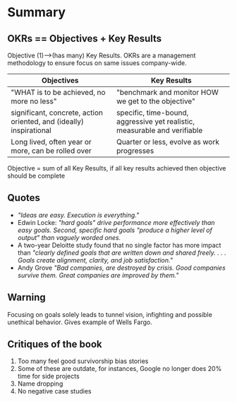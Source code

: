 # Summary

## OKRs == Objectives + Key Results
Objective (1)-->(has many) Key Results.
OKRs are a management methodology to ensure focus on same issues company-wide.

| Objectives |  Key Results |
| ----------- | ----------- |
| "WHAT is to be achieved, no more no less" | "benchmark and monitor HOW we get to the objective" |
| significant, concrete, action oriented, and (ideally) inspirational | specific, time-bound, aggressive yet realistic, measurable and verifiable |
| Long lived, often year or more, can be rolled over | Quarter or less, evolve as work progresses |

Objective = sum of all Key Results, if all key results achieved then objective should be complete


## Quotes
- *"Ideas are easy. Execution is everything."*
- Edwin Locke: *"hard goals" drive performance more effectively than easy goals. Second, specific hard goals "produce a higher level of output" than vaguely worded ones.*
- A two-year Deloitte study found that no single factor has more impact than *"clearly defined goals that are written down and shared freely. . . . Goals create alignment, clarity, and job satisfaction."*
- Andy Grove *"Bad companies, are destroyed by crisis. Good companies survive them. Great companies are improved by them."*

## Warning
Focusing on goals solely leads to tunnel vision, infighting and possible unethical behavior. Gives example of Wells Fargo.

## Critiques of the book
1. Too many feel good survivorship bias stories
2. Some of these are outdate, for instances, Google no longer does 20% time for side projects
3. Name dropping
4. No negative case studies